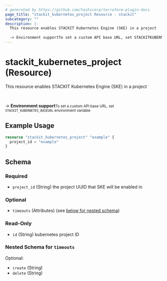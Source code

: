 ```yaml
---
# generated by https://github.com/hashicorp/terraform-plugin-docs
page_title: "stackit_kubernetes_project Resource - stackit"
subcategory: ""
description: |-
  This resource enables STACKIT Kubernetes Engine (SKE) in a project
  
  -> Environment supportTo set a custom API base URL, set STACKITKUBERNETESBASEURL environment variable
---
```


# stackit_kubernetes_project (Resource)

This resource enables STACKIT Kubernetes Engine (SKE) in a project

<br />

-> __Environment support__<small>To set a custom API base URL, set <code>STACKIT_KUBERNETES_BASEURL</code> environment variable </small>

## Example Usage

```terraform
resource "stackit_kubernetes_project" "example" {
  project_id = "example"
}
```

<!-- schema generated by tfplugindocs -->
## Schema

### Required

- `project_id` (String) the project UUID that SKE will be enabled in

### Optional

- `timeouts` (Attributes) (see [below for nested schema](#nestedatt--timeouts))

### Read-Only

- `id` (String) kubernetes project ID

<a id="nestedatt--timeouts"></a>
### Nested Schema for `timeouts`

Optional:

- `create` (String)
- `delete` (String)


